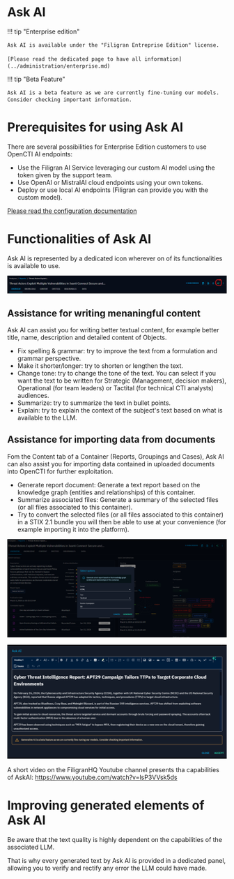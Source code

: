 # Ask AI

!!! tip "Enterprise edition"

    Ask AI is available under the "Filigran Entreprise Edition" license.

    [Please read the dedicated page to have all information](../administration/enterprise.md)

!!! tip "Beta Feature"

    Ask AI is a beta feature as we are currently fine-tuning our models. Consider checking important information.

    

# Prerequisites for using Ask AI

There are several possibilities for Enterprise Edition customers to use OpenCTI AI endpoints:

- Use the Filigran AI Service leveraging our custom AI model using the token given by the support team.
- Use OpenAI or MistralAI cloud endpoints using your own tokens.
- Deploy or use local AI endpoints (Filigran can provide you with the custom model).

[Please read the configuration documentation](../deployment/configuration.md)

# Functionalities of Ask AI

Ask AI is represented by a dedicated icon wherever on of its functionalities is available to use.

![Create a new playbook](assets/askai_icon.png)

## Assistance for writing menaningful content 

Ask AI can assist you for writing better textual content, for example better title, name, description and detailed content of Objects.

- Fix spelling & grammar: try to improve the text from a formulation and grammar perspective.  
- Make it shorter/longer: try to shorten or lengthen the text.
- Change tone: try to change the tone of the text. You can select if you want the text to be written for Strategic (Management, decision makers), Operational (for team leaders) or Tactital (for technical CTI analysts) audiences.
- Summarize: try to summarize the text in bullet points.
- Explain: try to explain the context of the subject's text based on what is available to the LLM.

## Assistance for importing data from documents

Fom the Content tab of a Container (Reports, Groupings and Cases), Ask AI can also assist you for importing data contained in uploaded documents into OpenCTI for further exploitation.

- Generate report document: Generate a text report based on the knowledge graph (entities and relationships) of this container.
- Summarize associated files: Generate a summary of the selected files (or all files associated to this container).
- Try to convert the selected files (or all files associated to this container) in a STIX 2.1 bundle you will then be able to use at your convenience (for example importing it into the platform).

![Generating report with Ask AI](assets/askai_generatereport.png)

![Example of a generated content](assets/askai_generatedcontent.png)

A short video on the FiligranHQ Youtube channel presents tha capabilities of AskAI: https://www.youtube.com/watch?v=lsP3VVsk5ds

# Improving generated elements of Ask AI

Be aware that the text quality is highly dependent on the capabilities of the associated LLM.

That is why every generated text by Ask AI is provided in a dedicated panel, allowing you to verify and rectify any error the LLM could have made.